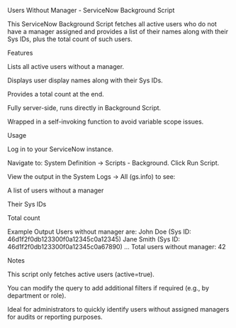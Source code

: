 Users Without Manager - ServiceNow Background Script

This ServiceNow Background Script fetches all active users who do not have a manager assigned and provides a list of their names along with their Sys IDs, plus the total count of such users.

Features

Lists all active users without a manager.

Displays user display names along with their Sys IDs.

Provides a total count at the end.

Fully server-side, runs directly in Background Script.

Wrapped in a self-invoking function to avoid variable scope issues.

Usage

Log in to your ServiceNow instance.

Navigate to: System Definition → Scripts - Background.
Click Run Script.

View the output in the System Logs → All (gs.info) to see:

A list of users without a manager

Their Sys IDs

Total count

Example Output
Users without manager are: 
John Doe (Sys ID: 46d1f2f0db123300f0a12345c0a12345)
Jane Smith (Sys ID: 46d1f2f0db123300f0a12345c0a67890)
...
Total users without manager: 42

Notes

This script only fetches active users (active=true).

You can modify the query to add additional filters if required (e.g., by department or role).

Ideal for administrators to quickly identify users without assigned managers for audits or reporting purposes.

